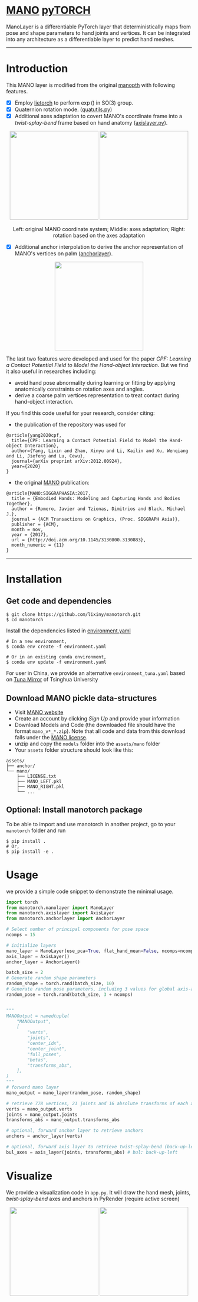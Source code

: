 [MANO](http://mano.is.tue.mpg.de)  [pyTORCH](https://pytorch.org/)
=====
ManoLayer is a differentiable PyTorch layer that deterministically maps from pose and shape parameters to hand joints and vertices.
It can be integrated into any architecture as a differentiable layer to predict hand meshes.

---
# Introduction

This MANO layer is modified from the original [manopth](https://github.com/hassony2/manopth) with following features.
- [x] Employ [lietorch](https://github.com/princeton-vl/lietorch) to perform $\exp()$ in SO(3) group.
- [x] Quaternion rotation mode. ([quatutils.py](https://github.com/lixiny/manotorch/blob/master/manotorch/utils/quatutils.py))
- [x] Additional axes adaptation to covert MANO's coordinate frame into a *twist-splay-bend*  frame based on hand anatomy ([axislayer.py](https://github.com/lixiny/manotorch/blob/master/manotorch/axislayer.py)).

<p align="center">
    <img src="doc/axes_adapt.png", height=240> <img src="doc/hand_anatomy.png", height=240>
</p>
<center>Left: original MANO coordinate system; Middle: axes adaptation;  Right: rotation based on the axes adaptation</center>

- [x] Additional anchor interpolation to derive the anchor representation of MANO's vertices on palm ([anchorlayer](https://github.com/lixiny/manotorch/blob/master/manotorch/anchorlayer.py)).
<p align="center">
    <img src="doc/anchors.png", height=240>
</p>



The last two features were developed and used for the paper *CPF: Learning a Contact Potential Field to Model the Hand-object Interaction*.
But we find it also useful in researches including:
* avoid hand pose abnormality during learning or fitting by applying anatomically constraints on rotation axes and angles.
* derive a coarse palm vertices representation to treat contact during hand-object interaction.


If you find this code useful for your research, consider citing:
- the publication of the repository was used for
```
@article{yang2020cpf,
  title={CPF: Learning a Contact Potential Field to Model the Hand-object Interaction},
  author={Yang, Lixin and Zhan, Xinyu and Li, Kailin and Xu, Wenqiang and Li, Jiefeng and Lu, Cewu},
  journal={arXiv preprint arXiv:2012.00924},
  year={2020}
}
```
- the original [MANO](http://mano.is.tue.mpg.de) publication:
```
@article{MANO:SIGGRAPHASIA:2017,
  title = {Embodied Hands: Modeling and Capturing Hands and Bodies Together},
  author = {Romero, Javier and Tzionas, Dimitrios and Black, Michael J.},
  journal = {ACM Transactions on Graphics, (Proc. SIGGRAPH Asia)},
  publisher = {ACM},
  month = nov,
  year = {2017},
  url = {http://doi.acm.org/10.1145/3130800.3130883},
  month_numeric = {11}
}
```
---
# Installation

## Get code and dependencies

``` shell
$ git clone https://github.com/lixiny/manotorch.git
$ cd manotorch
```
Install the dependencies listed in [environment.yaml](environment.yaml)

``` shell
# In a new environment,
$ conda env create -f environment.yaml

# Or in an existing conda environment,
$ conda env update -f environment.yaml
```

For user in China, we provide an alternative `environment_tuna.yaml` based on [Tuna Mirror](https://mirrors.tuna.tsinghua.edu.cn/) of Tsinghua University


## Download MANO pickle data-structures
- Visit [MANO website](http://mano.is.tue.mpg.de/)
- Create an account by clicking *Sign Up* and provide your information
- Download Models and Code (the downloaded file should have the format `mano_v*_*.zip`). Note that all code and data from this download falls under the [MANO license](http://mano.is.tue.mpg.de/license).
- unzip and copy the `models` folder into the `assets/mano` folder
- Your `assets` folder structure should look like this:
```
assets/
├── anchor/
└── mano/
    ├── LICENSE.txt
    ├── MANO_LEFT.pkl
    ├── MANO_RIGHT.pkl
    └── ...
```

## Optional: Install manotorch package
To be able to import and use manotorch in another project, go to your `manotorch` folder and run
```
$ pip install .
# Or,
$ pip install -e .
```

# Usage

we provide a simple code snippet to demonstrate the minimal usage.
``` python
import torch
from manotorch.manolayer import ManoLayer
from manotorch.axislayer import AxisLayer
from manotorch.anchorlayer import AnchorLayer

# Select number of principal components for pose space
ncomps = 15

# initialize layers
mano_layer = ManoLayer(use_pca=True, flat_hand_mean=False, ncomps=ncomps)
axis_layer = AxisLayer()
anchor_layer = AnchorLayer()

batch_size = 2
# Generate random shape parameters
random_shape = torch.rand(batch_size, 10)
# Generate random pose parameters, including 3 values for global axis-angle rotation
random_pose = torch.rand(batch_size, 3 + ncomps)


"""
MANOOutput = namedtuple(
    "MANOOutput",
    [
        "verts",
        "joints",
        "center_idx",
        "center_joint",
        "full_poses",
        "betas",
        "transforms_abs",
    ],
)
"""
# forward mano layer
mano_output = mano_layer(random_pose, random_shape)

# retrieve 778 vertices, 21 joints and 16 absolute transforms of each articulation
verts = mano_output.verts
joints = mano_output.joints
transforms_abs = mano_output.transforms_abs

# optional, forward anchor layer to retrieve anchors
anchors = anchor_layer(verts)

# optional, forward axis layer to retrieve twist-splay-bend (back-up-left) axes
bul_axes = axis_layer(joints, transforms_abs) # bul: back-up-left

```

# Visualize
We provide a visualization code in `app.py`.
It will draw the hand mesh, joints, *twist-splay-bend* axes and anchors in PyRender (require active screen)

<p align="center">
    <img src="doc/demo_axes.png", height="240">  <img src="doc/demo_anchors.png", height="240">
</p>
